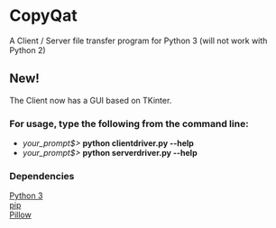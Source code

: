 # CopyQat
A Client / Server file transfer program for Python 3 (will not work with Python 2)

## New!
The Client now has a GUI based on TKinter.

### For usage, type the following from the command line:
* *your_prompt$>* __python clientdriver.py --help__ 
* *your_prompt$>* __python serverdriver.py --help__

### Dependencies
[Python 3](https://www.python.org/downloads/)  
[pip](https://pip.pypa.io/en/stable/installing/)  
[Pillow](https://pypi.org/project/Pillow/2.2.2/)  